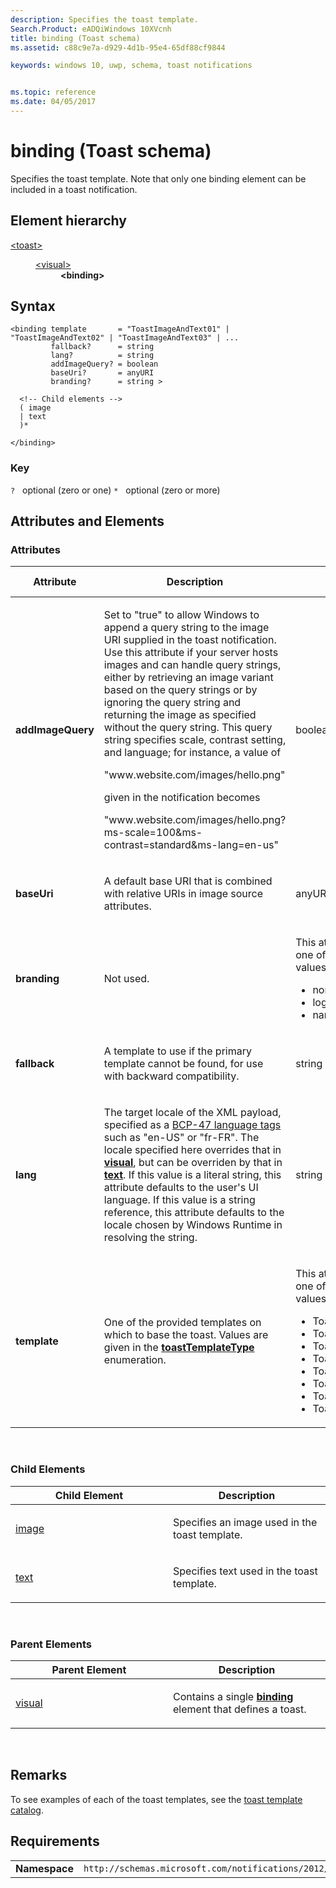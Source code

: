 ```yaml
---
description: Specifies the toast template.
Search.Product: eADQiWindows 10XVcnh
title: binding (Toast schema)
ms.assetid: c88c9e7a-d929-4d1b-95e4-65df88cf9844

keywords: windows 10, uwp, schema, toast notifications


ms.topic: reference
ms.date: 04/05/2017
---
```


# binding (Toast schema)




Specifies the toast template. Note that only one binding element can be included in a toast notification.

## Element hierarchy

<dl>
<dt><a href="element-toast.md">&lt;toast&gt;</a></dt>
<dd>
<dl>
<dt><a href="element-visual.md">&lt;visual&gt;</a></dt>
<dd><b>&lt;binding&gt;</b></dd>
</dl>
</dd>
</dl>

## Syntax

``` syntax
<binding template       = "ToastImageAndText01" | "ToastImageAndText02" | "ToastImageAndText03" | ...
         fallback?      = string
         lang?          = string
         addImageQuery? = boolean
         baseUri?       = anyURI
         branding?      = string >

  <!-- Child elements -->
  ( image
  | text
  )*

</binding>
```

### Key

`?`   optional (zero or one)
`*`   optional (zero or more)

## Attributes and Elements


### Attributes

<table>
<colgroup>
<col width="20%" />
<col width="20%" />
<col width="20%" />
<col width="20%" />
<col width="20%" />
</colgroup>
<thead>
<tr class="header">
<th>Attribute</th>
<th>Description</th>
<th>Data type</th>
<th>Required</th>
<th>Default value</th>
</tr>
</thead>
<tbody>
<tr class="odd">
<td><strong>addImageQuery</strong></td>
<td><p>Set to &quot;true&quot; to allow Windows to append a query string to the image URI supplied in the toast notification. Use this attribute if your server hosts images and can handle query strings, either by retrieving an image variant based on the query strings or by ignoring the query string and returning the image as specified without the query string. This query string specifies scale, contrast setting, and language; for instance, a value of</p>
<p>&quot;www.website.com/images/hello.png&quot;</p>
<p>given in the notification becomes</p>
<p>&quot;www.website.com/images/hello.png?ms-scale=100&amp;ms-contrast=standard&amp;ms-lang=en-us&quot;</p></td>
<td>boolean</td>
<td>No</td>
<td>false</td>
</tr>
<tr class="even">
<td><strong>baseUri</strong></td>
<td><p>A default base URI that is combined with relative URIs in image source attributes.</p></td>
<td>anyURI</td>
<td>No</td>
<td>ms-appx:///</td>
</tr>
<tr class="odd">
<td><strong>branding</strong></td>
<td><p>Not used.</p></td>
<td><p>This attribute can have one of the following values:</p>
<ul>
<li>none</li>
<li>logo</li>
<li>name</li>
</ul></td>
<td>No</td>
<td>None</td>
</tr>
<tr class="even">
<td><strong>fallback</strong></td>
<td><p>A template to use if the primary template cannot be found, for use with backward compatibility.</p></td>
<td>string</td>
<td>No</td>
<td>None</td>
</tr>
<tr class="odd">
<td><strong>lang</strong></td>
<td><p>The target locale of the XML payload, specified as a <a href="https://go.microsoft.com/fwlink/p/?linkid=227302">BCP-47 language tags</a>  such as &quot;en-US&quot; or &quot;fr-FR&quot;. The locale specified here overrides that in <a href="element-visual.md"><strong>visual</strong></a>, but can be overriden by that in <a href="element-text.md"><strong>text</strong></a>. If this value is a literal string, this attribute defaults to the user's UI language. If this value is a string reference, this attribute defaults to the locale chosen by Windows Runtime in resolving the string.</p></td>
<td>string</td>
<td>No</td>
<td>None</td>
</tr>
<tr class="even">
<td><strong>template</strong></td>
<td><p>One of the provided templates on which to base the toast. Values are given in the <a href="/uwp/api/Windows.UI.Notifications.ToastTemplateType"><strong>toastTemplateType</strong></a>  enumeration.</p></td>
<td><p>This attribute can have one of the following values:</p>
<ul>
<li>ToastImageAndText01</li>
<li>ToastImageAndText02</li>
<li>ToastImageAndText03</li>
<li>ToastImageAndText04</li>
<li>ToastText01</li>
<li>ToastText02</li>
<li>ToastText03</li>
<li>ToastText04</li>
</ul></td>
<td>Yes</td>
<td>None</td>
</tr>
</tbody>
</table>

 

### Child Elements

<table>
<colgroup>
<col width="50%" />
<col width="50%" />
</colgroup>
<thead>
<tr class="header">
<th>Child Element</th>
<th>Description</th>
</tr>
</thead>
<tbody>
<tr class="odd">
<td><a href="element-image.md">image</a> </td>
<td><p>Specifies an image used in the toast template.</p></td>
</tr>
<tr class="even">
<td><a href="element-text.md">text</a> </td>
<td><p>Specifies text used in the toast template.</p></td>
</tr>
</tbody>
</table>

 

### Parent Elements

<table>
<colgroup>
<col width="50%" />
<col width="50%" />
</colgroup>
<thead>
<tr class="header">
<th>Parent Element</th>
<th>Description</th>
</tr>
</thead>
<tbody>
<tr class="odd">
<td><a href="element-visual.md">visual</a> </td>
<td><p>Contains a single <a href="/uwp/schemas/tiles/tilesschema/element-binding"><strong>binding</strong></a>  element that defines a toast.</p></td>
</tr>
</tbody>
</table>

 

## Remarks

To see examples of each of the toast templates, see the [toast template catalog](/previous-versions/windows/apps/hh761494(v=win.10)).

## Requirements

|          |         |
|----------|--------------|
| **Namespace** | `http://schemas.microsoft.com/notifications/2012/toast.xsd` |

 

 
